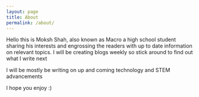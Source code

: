 ```yaml
---
layout: page
title: About
permalink: /about/
---
```


Hello this is Moksh Shah, also known as Macro a high school student sharing his interests and engrossing the readers with up to date information on relevant topics. I will be creating blogs weekly so stick around to find out what I write next

I will be mostly be writing on up and coming technology and STEM advancements

I hope you enjoy :)
